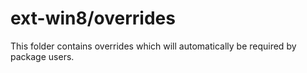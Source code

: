 # ext-win8/overrides

This folder contains overrides which will automatically be required by package users.
